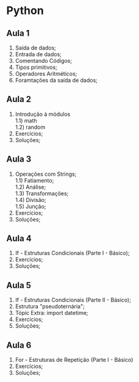 # **Python**
## Aula 1
1) Saída de dados;
2) Entrada de dados;
3) Comentando Códigos;
4) Tipos primitivos;
5) Operadores Aritméticos;
6) Foramtações da saída de dados;

## Aula 2
1) Introdução à módulos<br>
  1.1) math<br>
  1.2) random<br>
2) Exercícios;
3) Soluções;

## Aula 3
1) Operações com Strings; <br>
  1.1) Fatiamento;<br>
  1.2) Análise;<br>
  1.3) Transformações;<br>
  1.4) Divisão;<br>
  1.5) Junção;<br>
2) Exercícios;
3) Soluções;

## Aula 4
1) If - Estruturas Condicionais (Parte I - Básico);
2) Exercícios;
3) Soluções;

## Aula 5
1) If - Estruturas Condicionais (Parte II - Básico);
2) Estrutura "pseudoternária";
3) Tópic Extra: import datetime;
4) Exercícios;
5) Soluções;

## Aula 6
1) For - Estruturas de Repetição (Parte I - Básico)
2) Exercícios;
3) Soluções;
